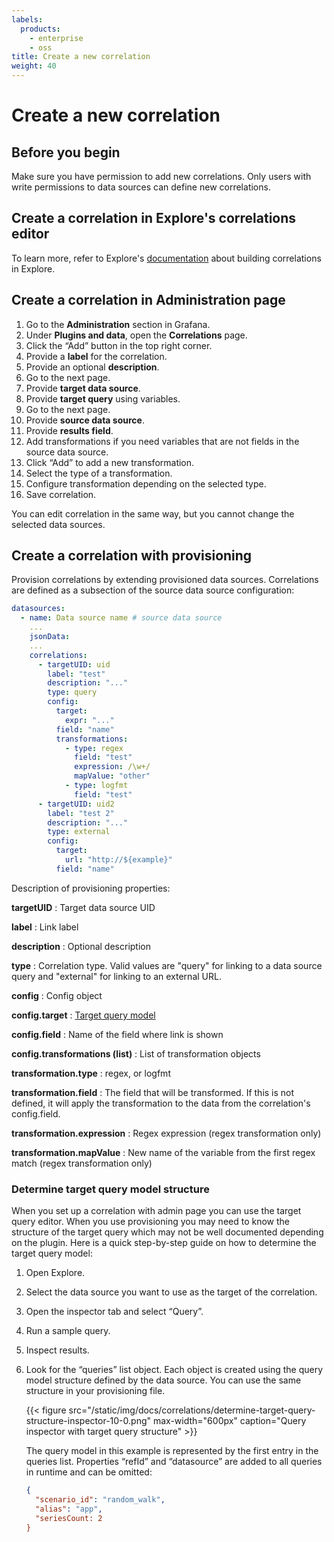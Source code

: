 ```yaml
---
labels:
  products:
    - enterprise
    - oss
title: Create a new correlation
weight: 40
---
```


# Create a new correlation

## Before you begin

Make sure you have permission to add new correlations. Only users with write permissions to data sources can define new correlations.

## Create a correlation in Explore's correlations editor

To learn more, refer to Explore's [documentation](../../../explore/correlations-editor-in-explore/) about building correlations in Explore.

## Create a correlation in Administration page

1. Go to the **Administration** section in Grafana.
1. Under **Plugins and data**, open the **Correlations** page.
1. Click the “Add” button in the top right corner.
1. Provide a **label** for the correlation.
1. Provide an optional **description**.
1. Go to the next page.
1. Provide **target data source**.
1. Provide **target query** using variables.
1. Go to the next page.
1. Provide **source data source**.
1. Provide **results field**.
1. Add transformations if you need variables that are not fields in the source data source.
1. Click “Add” to add a new transformation.
1. Select the type of a transformation.
1. Configure transformation depending on the selected type.
1. Save correlation.

You can edit correlation in the same way, but you cannot change the selected data sources.

## Create a correlation with provisioning

Provision correlations by extending provisioned data sources. Correlations are defined as a subsection of the source data source configuration:

```yaml
datasources:
  - name: Data source name # source data source
    ...
    jsonData:
    ...
    correlations:
      - targetUID: uid
        label: "test"
        description: "..."
        type: query
        config:
          target:
            expr: "..."
          field: "name"
          transformations:
            - type: regex
              field: "test"
              expression: /\w+/
              mapValue: "other"
            - type: logfmt
              field: "test"
      - targetUID: uid2
        label: "test 2"
        description: "..."
        type: external
        config:
          target:
            url: "http://${example}"
          field: "name"
```

Description of provisioning properties:

**targetUID**
: Target data source UID

**label**
: Link label

**description**
: Optional description

**type**
: Correlation type. Valid values are "query" for linking to a data source query and "external" for linking to an external URL.

**config**
: Config object

**config.target**
: [Target query model](#determine-target-query-model-structure)

**config.field**
: Name of the field where link is shown

**config.transformations (list)**
: List of transformation objects

**transformation.type**
: regex, or logfmt

**transformation.field**
: The field that will be transformed. If this is not defined, it will apply the transformation to the data from the correlation's config.field.

**transformation.expression**
: Regex expression (regex transformation only)

**transformation.mapValue**
: New name of the variable from the first regex match (regex transformation only)

### Determine target query model structure

When you set up a correlation with admin page you can use the target query editor. When you use provisioning you may need to know the structure of the target query which may not be well documented depending on the plugin. Here is a quick step-by-step guide on how to determine the target query model:

1. Open Explore.
1. Select the data source you want to use as the target of the correlation.
1. Open the inspector tab and select “Query”.
1. Run a sample query.
1. Inspect results.
1. Look for the “queries” list object. Each object is created using the query model structure defined by the data source. You can use the same structure in your provisioning file.

   {{< figure src="/static/img/docs/correlations/determine-target-query-structure-inspector-10-0.png" max-width="600px" caption="Query inspector with target query structure" >}}

   The query model in this example is represented by the first entry in the queries list. Properties “refId” and “datasource” are added to all queries in runtime and can be omitted:

   ```json
   {
     "scenario_id": "random_walk",
     "alias": "app",
     "seriesCount: 2
   }
   ```
